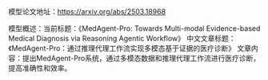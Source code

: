 模型论文地址：https://arxiv.org/abs/2503.18968

模型概述：当前标题：《MedAgent-Pro: Towards Multi-modal Evidence-based Medical Diagnosis via Reasoning Agentic Workflow》
中文文章标题：《MedAgent-Pro：通过推理代理工作流实现多模态基于证据的医疗诊断》
文章内容：提出MedAgent-Pro系统，通过多模态数据和推理代理工作流进行医疗诊断，提高准确性和效率。

